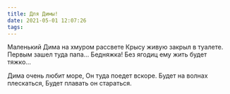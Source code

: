 ```yaml
---
title: Для Димы!
date: 2021-05-01 12:07:26
tags:
---
```

Маленький Дима на хмуром рассвете Крысу живую закрыл в туалете. Первым зашел туда папа… Бедняжка! Без ягодиц ему жить будет тяжко…

Дима очень любит море, Он туда поедет вскоре. Будет на волнах плескаться, Будет плавать он стараться.



